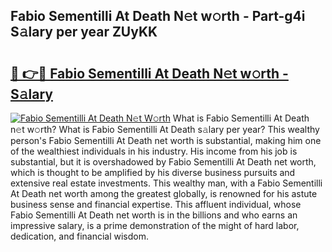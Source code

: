 ## Fabio Sementilli At Death N𝚎t w𝚘rth - Part-g4i S𝚊lary per year ZUyKK

# <h2><a href="http://gc4naz.nevu.top/?p=Fabio+Sementilli+At+Death">🔗 👉🔴 Fabio Sementilli At Death N𝚎t w𝚘rth - S𝚊lary</a></h2>

[![Fabio Sementilli At Death N𝚎t W𝚘rth](https://i.imgur.com/Oavwk0R.jpeg)](http://gc4naz.nevu.top/?p=Fabio+Sementilli+At+Death)
What is Fabio Sementilli At Death n𝚎t w𝚘rth? What is Fabio Sementilli At Death s𝚊lary per year?
This wealthy person's Fabio Sementilli At Death net worth is substantial, making him one of the wealthiest individuals in his industry. His income from his job is substantial, but it is overshadowed by Fabio Sementilli At Death net worth, which is thought to be amplified by his diverse business pursuits and extensive real estate investments. This wealthy man, with a Fabio Sementilli At Death net worth among the greatest globally, is renowned for his astute business sense and financial expertise. This affluent individual, whose Fabio Sementilli At Death net worth is in the billions and who earns an impressive salary, is a prime demonstration of the might of hard labor, dedication, and financial wisdom.
